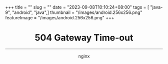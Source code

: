+++
title = "<html>"
slug = "<html>"
date = "2023-09-08T10:10:24+08:00"
tags = [ "java-9", "android", "java",]
thumbnail = "/images/android.256x256.png"
featureImage = "/images/android.256x256.png"
+++

<head><title>504 Gateway Time-out</title></head>
<body>
<center><h1>504 Gateway Time-out</h1></center>
<hr><center>nginx</center>
</body>
</html>
<!-- a padding to disable MSIE and Chrome friendly error page -->
<!-- a padding to disable MSIE and Chrome friendly error page -->
<!-- a padding to disable MSIE and Chrome friendly error page -->
<!-- a padding to disable MSIE and Chrome friendly error page -->
<!-- a padding to disable MSIE and Chrome friendly error page -->
<!-- a padding to disable MSIE and Chrome friendly error page -->



